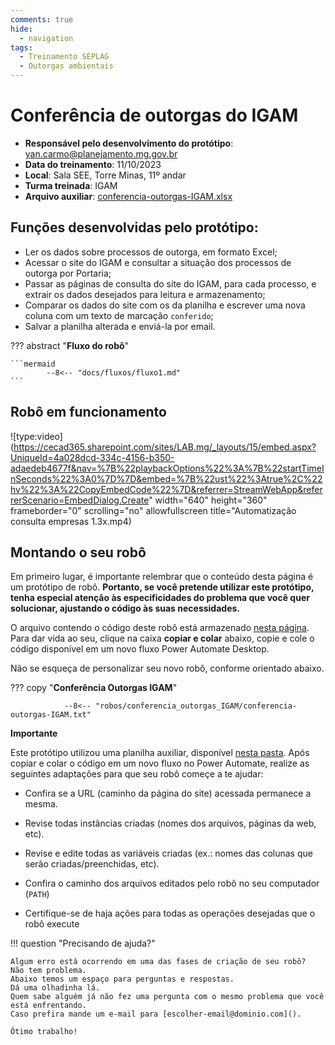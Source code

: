 ```yaml
---
comments: true
hide:
  - navigation
tags:
  - Treinamento SEPLAG
  - Outorgas ambientais
---
```


# Conferência de outorgas do IGAM

- **Responsável pelo desenvolvimento do protótipo**: yan.carmo@planejamento.mg.gov.br
- **Data do treinamento**: 11/10/2023
- **Local**: Sala SEE, Torre Minas, 11º andar
- **Turma treinada**: IGAM
- **Arquivo auxiliar**: [conferencia-outorgas-IGAM.xlsx](https://github.com/lab-mg/automatizacoes/blob/main/robos/conferencia_outorgas_IGAM/conferencia-outorgas-IGAM.xlsx)

## Funções desenvolvidas pelo protótipo:

- Ler os dados sobre processos de outorga, em formato Excel;
- Acessar o site do IGAM e consultar a situação dos processos de outorga por Portaria;
- Passar as páginas de consulta do site do IGAM, para cada processo, e extrair os dados desejados para leitura e armazenamento;
- Comparar os dados do site com os da planilha e escrever uma nova coluna com um texto de marcação `conferido`;
- Salvar a planilha alterada e enviá-la por email.

??? abstract "**Fluxo do robô**"

    ```mermaid
            --8<-- "docs/fluxos/fluxo1.md"
    ```

## Robô em funcionamento

![type:video](https://cecad365.sharepoint.com/sites/LAB.mg/_layouts/15/embed.aspx?UniqueId=4a028dcd-334c-4156-b350-adaedeb4677f&nav=%7B%22playbackOptions%22%3A%7B%22startTimeInSeconds%22%3A0%7D%7D&embed=%7B%22ust%22%3Atrue%2C%22hv%22%3A%22CopyEmbedCode%22%7D&referrer=StreamWebApp&referrerScenario=EmbedDialog.Create" width="640" height="360" frameborder="0" scrolling="no" allowfullscreen title="Automatização consulta empresas 1.3x.mp4)

## Montando o seu robô

Em primeiro lugar, é importante relembrar que o conteúdo desta página é um protótipo de robô. **Portanto, se você pretende utilizar este protótipo, tenha especial atenção às especificidades do problema que você quer solucionar, ajustando o código às suas necessidades.**

O arquivo contendo o código deste robô está armazenado [nesta página](https://github.com/lab-mg/automatizacoes/blob/main/robos/conferencia_outorgas_IGAM/conferencia-outorgas-IGAM.txt). Para dar vida ao seu, clique na caixa **copiar e colar** abaixo, copie e cole o código disponível em um novo fluxo Power Automate Desktop.

Não se esqueça de personalizar seu novo robô, conforme orientado abaixo.


??? copy "**Conferência Outorgas IGAM**"

                --8<-- "robos/conferencia_outorgas_IGAM/conferencia-outorgas-IGAM.txt"

**Importante**

Este protótipo utilizou uma planilha auxiliar, disponível [nesta pasta](https://github.com/lab-mg/automatizacoes/blob/main/robos/conferencia_outorgas_IGAM/). Após copiar e colar o código em um novo fluxo no Power Automate, realize as seguintes adaptações para que seu robô começe a te ajudar:

  - Confira se a URL (caminho da página do site) acessada permanece a mesma.

  - Revise todas instâncias criadas (nomes dos arquivos, páginas da web, etc).

  - Revise e edite todas as variáveis criadas (ex.: nomes das colunas que serão criadas/preenchidas, etc).

  - Confira o caminho dos arquivos editados pelo robô no seu computador (`PATH`)

  - Certifique-se de haja ações para todas as operações desejadas que o robô execute


!!! question "Precisando de ajuda?"

    Algum erro está ocorrendo em uma das fases de criação de seu robô?
    Não tem problema.
    Abaixo temos um espaço para perguntas e respostas.
    Dá uma olhadinha lá.
    Quem sabe alguém já não fez uma pergunta com o mesmo problema que você está enfrentando.
    Caso prefira mande um e-mail para [escolher-email@dominio.com]().

    Ótimo trabalho!
